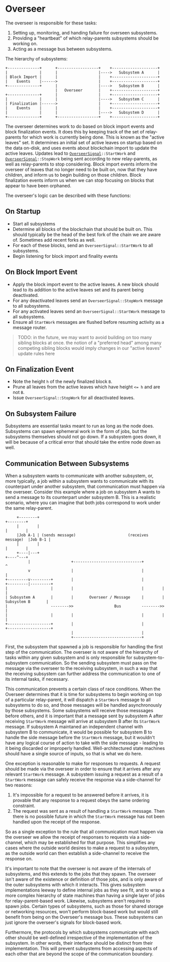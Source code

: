 # Overseer

The overseer is responsible for these tasks:

1. Setting up, monitoring, and handing failure for overseen subsystems.
1. Providing a "heartbeat" of which relay-parents subsystems should be working on.
1. Acting as a message bus between subsystems.

The hierarchy of subsystems:

```text
+--------------+      +------------------+    +--------------------+
|              |      |                  |---->   Subsystem A      |
| Block Import |      |                  |    +--------------------+
|    Events    |------>                  |    +--------------------+
+--------------+      |                  |---->   Subsystem B      |
                      |   Overseer       |    +--------------------+
+--------------+      |                  |    +--------------------+
|              |      |                  |---->   Subsystem C      |
| Finalization |------>                  |    +--------------------+
|    Events    |      |                  |    +--------------------+
|              |      |                  |---->   Subsystem D      |
+--------------+      +------------------+    +--------------------+

```

The overseer determines work to do based on block import events and block finalization events. It does this by keeping track of the set of relay-parents for which work is currently being done. This is known as the "active leaves" set. It determines an initial set of active leaves on startup based on the data on-disk, and uses events about blockchain import to update the active leaves. Updates lead to [`OverseerSignal`](/type-definitions.html#overseer-signal)`::StartWork` and [`OverseerSignal`](/type-definitions.html#overseer-signal)`::StopWork` being sent according to new relay-parents, as well as relay-parents to stop considering. Block import events inform the overseer of leaves that no longer need to be built on, now that they have children, and inform us to begin building on those children. Block finalization events inform us when we can stop focusing on blocks that appear to have been orphaned.

The overseer's logic can be described with these functions:

## On Startup

* Start all subsystems
* Determine all blocks of the blockchain that should be built on. This should typically be the head of the best fork of the chain we are aware of. Sometimes add recent forks as well.
* For each of these blocks, send an `OverseerSignal::StartWork` to all subsystems.
* Begin listening for block import and finality events

## On Block Import Event

* Apply the block import event to the active leaves. A new block should lead to its addition to the active leaves set and its parent being deactivated.
* For any deactivated leaves send an `OverseerSignal::StopWork` message to all subsystems.
* For any activated leaves send an `OverseerSignal::StartWork` message to all subsystems.
* Ensure all `StartWork` messages are flushed before resuming activity as a message router.

> TODO: in the future, we may want to avoid building on too many sibling blocks at once. the notion of a "preferred head" among many competing sibling blocks would imply changes in our "active leaves" update rules here

## On Finalization Event

* Note the height `h` of the newly finalized block `B`.
* Prune all leaves from the active leaves which have height `<= h` and are not `B`.
* Issue `OverseerSignal::StopWork` for all deactivated leaves.

## On Subsystem Failure

Subsystems are essential tasks meant to run as long as the node does. Subsystems can spawn ephemeral work in the form of jobs, but the subsystems themselves should not go down. If a subsystem goes down, it will be because of a critical error that should take the entire node down as well.

## Communication Between Subsystems

When a subsystem wants to communicate with another subsystem, or, more typically, a job within a subsystem wants to communicate with its counterpart under another subsystem, that communication must happen via the overseer. Consider this example where a job on subsystem A wants to send a message to its counterpart under subsystem B. This is a realistic scenario, where you can imagine that both jobs correspond to work under the same relay-parent.

```text
     +--------+                                                           +--------+
     |        |                                                           |        |
     |Job A-1 | (sends message)                       (receives message)  |Job B-1 |
     |        |                                                           |        |
     +----|---+                                                           +----^---+
          |                  +------------------------------+                  ^
          v                  |                              |                  |
+---------v---------+        |                              |        +---------|---------+
|                   |        |                              |        |                   |
| Subsystem A       |        |       Overseer / Message     |        | Subsystem B       |
|                   -------->>                  Bus         -------->>                   |
|                   |        |                              |        |                   |
+-------------------+        |                              |        +-------------------+
                             |                              |
                             +------------------------------+
```

First, the subsystem that spawned a job is responsible for handling the first step of the communication. The overseer is not aware of the hierarchy of tasks within any given subsystem and is only responsible for subsystem-to-subsystem communication. So the sending subsystem must pass on the message via the overseer to the receiving subsystem, in such a way that the receiving subsystem can further address the communication to one of its internal tasks, if necessary.

This communication prevents a certain class of race conditions. When the Overseer determines that it is time for subsystems to begin working on top of a particular relay-parent, it will dispatch a `StartWork` message to all subsystems to do so, and those messages will be handled asynchronously by those subsystems. Some subsystems will receive those messsages before others, and it is important that a message sent by subsystem A after receiving `StartWork` message will arrive at subsystem B after its `StartWork` message. If subsystem A maintaned an independent channel with subsystem B to communicate, it would be possible for subsystem B to handle the side message before the `StartWork` message, but it wouldn't have any logical course of action to take with the side message - leading to it being discarded or improperly handled. Well-architectured state machines should have a single source of inputs, so that is what we do here.

One exception is reasonable to make for responses to requests. A request should be made via the overseer in order to ensure that it arrives after any relevant `StartWork` message. A subsystem issuing a request as a result of a `StartWork` message can safely receive the response via a side-channel for two reasons:

1. It's impossible for a request to be answered before it arrives, it is provable that any response to a request obeys the same ordering constraint.
1. The request was sent as a result of handling a `StartWork` message. Then there is no possible future in which the `StartWork` message has not been handled upon the receipt of the response.

So as a single exception to the rule that all communication must happen via the overseer we allow the receipt of responses to requests via a side-channel, which may be established for that purpose. This simplifies any cases where the outside world desires to make a request to a subsystem, as the outside world can then establish a side-channel to receive the response on.

It's important to note that the overseer is not aware of the internals of subsystems, and this extends to the jobs that they spawn. The overseer isn't aware of the existence or definition of those jobs, and is only aware of the outer subsystems with which it interacts. This gives subsystem implementations leeway to define internal jobs as they see fit, and to wrap a more complex hierarchy of state machines than having a single layer of jobs for relay-parent-based work. Likewise, subsystems aren't required to spawn jobs. Certain types of subsystems, such as those for shared storage or networking resources, won't perform block-based work but would still benefit from being on the Overseer's message bus. These subsystems can just ignore the overseer's signals for block-based work.

Furthermore, the protocols by which subsystems communicate with each other should be well-defined irrespective of the implementation of the subsystem. In other words, their interface should be distinct from their implementation. This will prevent subsystems from accessing aspects of each other that are beyond the scope of the communication boundary.
